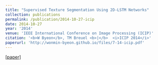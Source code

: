 ```yaml
---
title: "Supervised Texture Segmentation Using 2D-LSTM Networks"
collection: publications
permalink: /publication/2014-10-27-icip
date: 2014-10-27
year: '2014'
venue: 'IEEE International Conference on Image Processing (ICIP)'
citation: '<b>W Byeon</b>, TM Breuel <b>|</b>  <i>ICIP 2014</i>'
paperurl: 'http://wonmin-byeon.github.io/files/7-14-icip.pdf'
---
```

[[paper]](http://wonmin-byeon.github.io/files/7-14-icip.pdf)
